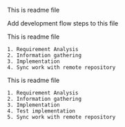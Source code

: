 This is readme file

Add development flow steps to this file

This is readme file

    1. Requirement Analysis
    2. Information gathering
    3. Implementation
    4. Sync work with remote repository

This is readme file

    1. Requirement Analysis
    2. Information gathering
    3. Implementation
    4. Test implementation
    5. Sync work with remote repository